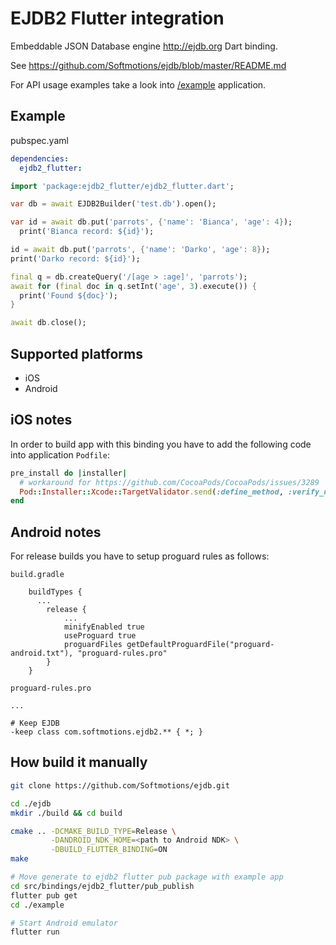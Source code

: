 # EJDB2 Flutter integration

Embeddable JSON Database engine http://ejdb.org Dart binding.

See https://github.com/Softmotions/ejdb/blob/master/README.md

For API usage examples take a look into [/example](https://github.com/Softmotions/ejdb/tree/master/src/bindings/ejdb2_flutter/example)
application.

## Example

pubspec.yaml

```yaml
dependencies:
  ejdb2_flutter:
```

```dart
import 'package:ejdb2_flutter/ejdb2_flutter.dart';

var db = await EJDB2Builder('test.db').open();

var id = await db.put('parrots', {'name': 'Bianca', 'age': 4});
  print('Bianca record: ${id}');

id = await db.put('parrots', {'name': 'Darko', 'age': 8});
print('Darko record: ${id}');

final q = db.createQuery('/[age > :age]', 'parrots');
await for (final doc in q.setInt('age', 3).execute()) {
  print('Found ${doc}');
}

await db.close();
```

## Supported platforms

- iOS
- Android

## iOS notes

In order to build app with this binding you have
to add the following code into application `Podfile`:

```ruby
pre_install do |installer|
  # workaround for https://github.com/CocoaPods/CocoaPods/issues/3289
  Pod::Installer::Xcode::TargetValidator.send(:define_method, :verify_no_static_framework_transitive_dependencies) {}
end
```

## Android notes

For release builds you have to setup proguard rules as follows:

`build.gradle`
```
    buildTypes {
      ...
        release {
            ...
            minifyEnabled true
            useProguard true
            proguardFiles getDefaultProguardFile("proguard-android.txt"), "proguard-rules.pro"
        }
    }
```

`proguard-rules.pro`
```
...

# Keep EJDB
-keep class com.softmotions.ejdb2.** { *; }

```

## How build it manually

```sh
git clone https://github.com/Softmotions/ejdb.git

cd ./ejdb
mkdir ./build && cd build

cmake .. -DCMAKE_BUILD_TYPE=Release \
         -DANDROID_NDK_HOME=<path to Android NDK> \
         -DBUILD_FLUTTER_BINDING=ON
make

# Move generate to ejdb2 flutter pub package with example app
cd src/bindings/ejdb2_flutter/pub_publish
flutter pub get
cd ./example

# Start Android emulator
flutter run
```
